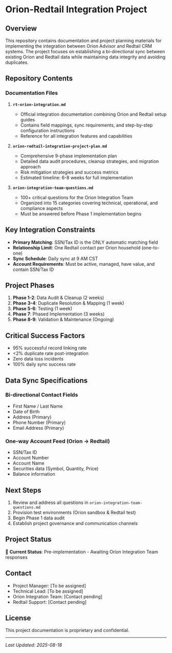 # Orion-Redtail Integration Project

## Overview
This repository contains documentation and project planning materials for implementing the integration between Orion Advisor and Redtail CRM systems. The project focuses on establishing a bi-directional sync between existing Orion and Redtail data while maintaining data integrity and avoiding duplicates.

## Repository Contents

### Documentation Files

1. **`rt-orion-integration.md`**
   - Official integration documentation combining Orion and Redtail setup guides
   - Contains field mappings, sync requirements, and step-by-step configuration instructions
   - Reference for all integration features and capabilities

2. **`orion-redtail-integration-project-plan.md`**
   - Comprehensive 9-phase implementation plan
   - Detailed data audit procedures, cleanup strategies, and migration approach
   - Risk mitigation strategies and success metrics
   - Estimated timeline: 6-8 weeks for full implementation

3. **`orion-integration-team-questions.md`**
   - 100+ critical questions for the Orion Integration Team
   - Organized into 15 categories covering technical, operational, and compliance aspects
   - Must be answered before Phase 1 implementation begins

## Key Integration Constraints

- **Primary Matching**: SSN/Tax ID is the ONLY automatic matching field
- **Relationship Limit**: One Redtail contact per Orion household (one-to-one)
- **Sync Schedule**: Daily sync at 9 AM CST
- **Account Requirements**: Must be active, managed, have value, and contain SSN/Tax ID

## Project Phases

1. **Phase 1-2**: Data Audit & Cleanup (2 weeks)
2. **Phase 3-4**: Duplicate Resolution & Mapping (1 week)
3. **Phase 5-6**: Testing (1 week)
4. **Phase 7**: Phased Implementation (3 weeks)
5. **Phase 8-9**: Validation & Maintenance (Ongoing)

## Critical Success Factors

- 95% successful record linking rate
- <2% duplicate rate post-integration
- Zero data loss incidents
- 100% daily sync success rate

## Data Sync Specifications

### Bi-directional Contact Fields
- First Name / Last Name
- Date of Birth
- Address (Primary)
- Phone Number (Primary)
- Email Address (Primary)

### One-way Account Feed (Orion → Redtail)
- SSN/Tax ID
- Account Number
- Account Name
- Securities data (Symbol, Quantity, Price)
- Balance information

## Next Steps

1. Review and address all questions in `orion-integration-team-questions.md`
2. Provision test environments (Orion sandbox & Redtail test)
3. Begin Phase 1 data audit
4. Establish project governance and communication channels

## Project Status

🔴 **Current Status**: Pre-implementation - Awaiting Orion Integration Team responses

## Contact

- Project Manager: [To be assigned]
- Technical Lead: [To be assigned]
- Orion Integration Team: [Contact pending]
- Redtail Support: [Contact pending]

## License

This project documentation is proprietary and confidential.

---

*Last Updated: 2025-08-18*